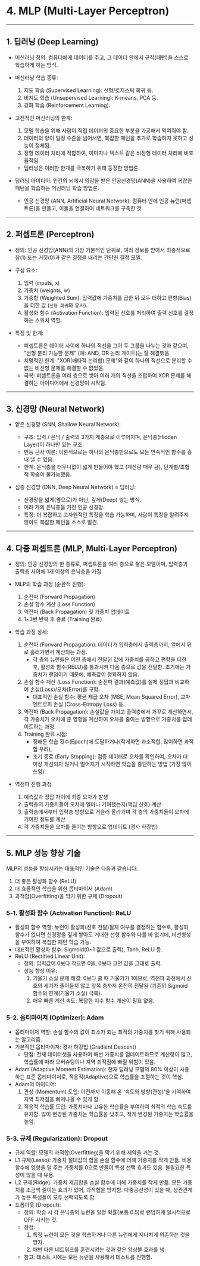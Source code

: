 # 4. MLP (Multi-Layer Perceptron)

---

## 1. 딥러닝 (Deep Learning)

- 머신러닝 정의: 컴퓨터에게 데이터를 주고, 그 데이터 안에서 규칙(패턴)을 스스로 학습하게 하는 방식.
- 머신러닝 학습 종류:
    1.  지도 학습 (Supervised Learning): 선형/로지스틱 회귀 등.
    2.  비지도 학습 (Unsupervised Learning): K-means, PCA 등.
    3.  강화 학습 (Reinforcement Learning).

- 고전적인 머신러닝의 한계:
    1.  모델 학습을 위해 사람이 직접 데이터의 중요한 부분을 가공해서 먹여줘야 함.
    2.  데이터의 양이 일정 수준을 넘어서면, 복잡한 패턴을 추가로 학습하지 못하고 성능이 정체됨.
    3.  정형 데이터 처리에 적합하여, 이미지나 텍스트 같은 비정형 데이터 처리에 비효율적임.
    - 딥러닝은 이러한 한계를 극복하기 위해 등장한 방법론.

- 딥러닝 아이디어: 인간의 뇌에서 영감을 받은 인공신경망(ANN)을 사용하여 복잡한 패턴을 학습하는 머신러닝 학습 방법론.
    - 인공 신경망 (ANN, Artificial Neural Network): 컴퓨터 안에 인공 뉴런(퍼셉트론)을 만들고, 이들을 연결하여 네트워크를 구축한 것.

---

## 2. 퍼셉트론 (Perceptron)

- 정의: 인공 신경망(ANN)의 가장 기본적인 단위로, 여러 정보를 받아서 최종적으로 참(1) 또는 거짓(0)과 같은 결정을 내리는 간단한 결정 모델.
- 구성 요소:
    1.  입력 (inputs, x)
    2.  가중치 (weights, w)
    3.  가중합 (Weighted Sum): 입력값에 가중치를 곱한 뒤 모두 더하고 편향(Bias)을 더한 값 (`선형 회귀`와 유사).
    4.  활성화 함수 (Activation Function): 입력된 신호를 처리하여 출력 신호를 결정하는 스위치 역할.

- 특징 및 한계:
    - 퍼셉트론은 데이터 사이에 하나의 직선을 그어 두 그룹을 나누는 것과 같으며, "선형 분리 가능한 문제" (예: AND, OR 논리 게이트)는 잘 해결했음.
    - 치명적인 한계: "XOR(배타적 논리합) 문제"와 같이 하나의 직선으로 분리할 수 없는 비선형 문제를 해결할 수 없었음.
    - 극복: 퍼셉트론을 여러 층으로 쌓아 여러 개의 직선을 조합하여 XOR 문제를 해결하는 아이디어에서 신경망이 시작됨.

---

## 3. 신경망 (Neural Network)

- 얕은 신경망 (SNN, Shallow Neural Network):
    - 구조: 입력 / 은닉 / 출력의 3가지 계층으로 이루어지며, 은닉층(Hidden Layer)이 하나만 있는 구조.
    - 만능 근사 이론: 이론적으로는 하나의 은닉층만으로도 모든 연속적인 함수를 흉내 낼 수 있음.
    - 한계: 은닉층을 터무니없이 넓게 만들어야 했고 (계산량 매우 큼), 단계별/조합적 학습이 불가능했음.

- 심층 신경망 (DNN, Deep Neural Network) ≈ 딥러닝:
    - 신경망을 넓게(옆으로)가 아닌, 깊게(Deep) 쌓는 방식.
    - 여러 개의 은닉층을 가진 인공 신경망.
    - 특징: 더 복잡하고 고차원적인 특징을 학습 가능하며, 사람이 특징을 알려주지 않아도 복잡한 패턴을 스스로 발견.

---

## 4. 다중 퍼셉트론 (MLP, Multi-Layer Perceptron)

- 정의: 인공 신경망의 한 종류로, 퍼셉트론을 여러 층으로 쌓은 모델이며, 입력층과 출력층 사이에 1개 이상의 은닉층을 가짐.

- MLP의 학습 과정 (순환적 진행):
    1.  순전파 (Forward Propagation)
    2.  손실 함수 계산 (Loss Function)
    3.  역전파 (Back Propagation) 및 가중치 업데이트
    4.  1~3번 반복 후 종료 (Training 완료)

- 학습 과정 상세:
    1.  순전파 (Forward Propagation): 데이터가 입력층에서 출력층까지, 앞에서 뒤로 흘러가면서 계산되는 과정.
        - 각 층의 뉴런들은 이전 층에서 전달된 값에 가중치를 곱하고 편향을 더한 후, 활성화 함수(RELU)를 통과시켜 다음 층으로 값을 전달함. 초기에는 가중치가 랜덤이기 때문에, 예측값이 정확하지 않음.
    2.  손실 함수 계산 (Loss Function): 순전파 결과(예측값)를 실제 정답과 비교하여 손실(Loss)/오차(Error)를 구함.
        - 대표적인 손실 함수: 평균 제곱 오차 (MSE, Mean Squared Error), 교차 엔트로피 손실 (Cross-Entropy Loss) 등.
    3.  역전파 (Back Propagation): 손실값을 가지고 출력층에서 거꾸로 계산하면서, 각 가중치가 오차에 준 영향을 계산하여 오차를 줄이는 방향으로 가중치를 업데이트하는 과정.
    4.  Training 완료 시점:
        - 정해둔 학습 횟수(Epoch)에 도달하거나(적게하면 과소적합, 많이하면 과적합 우려),
        - 조기 종료 (Early Stopping): 검증 데이터로 오차를 확인하여, 오차가 더 이상 개선되지 않거나 떨어지기 시작하면 학습을 중단하는 방법 (가장 많이 쓰임).
- 역전파 진행 과정
    1. 예측값과 정답 차이에 최종 오차가 발생
    2.  출력층의 가중치들이 오차에 얼마나 기여했는지(책임 신호) 계산
    3.  출력층에서부터 입력층 방향으로 거슬러 올라가며 각 층의 가중치들이 오차에 기여한 정도를 계산
    4.  각 가중치들을 오차를 줄이는 방향으로 업데이트 (경사 하강법)
---

## 5. MLP 성능 향상 기술

MLP의 성능을 향상시키는 대표적인 기술은 다음과 같습니다:
1.  더 좋은 활성화 함수 (ReLU)
2.  더 효율적인 학습을 위한 옵티마이저 (Adam)
3.  과적합(Overfitting)을 막기 위한 규제 (Dropout)

### 5-1. 활성화 함수 (Activation Function): ReLU

- 활성화 함수 역할: 뉴런이 활성화(신호 전달)될지 여부를 결정하는 함수로, 활성화 함수가 없다면 신경망을 깊게 쌓아도 거대한 선형 함수와 다를 바 없기에, 비선형성을 부여하여 복잡한 패턴 학습 가능.
- 대표적인 활성화 함수: Sigmoid(0~1 값으로 출력), Tanh, ReLU 등.
- ReLU (Rectified Linear Unit):
    - 정의: 입력값이 0보다 작으면 0을, 0보다 크면 값을 그대로 출력.
    - 성능 향상 이유:
        1.  기울기 소실 문제 해결: 0보다 클 때 기울기가 1이므로, 역전파 과정에서 신호의 세기가 줄어들지 않고 앞쪽 층까지 온전히 전달됨 (기존의 Sigmoid 함수의 한계(기울기 소실) 극복).
        2.  매우 빠른 계산 속도: 복잡한 지수 함수 계산이 필요 없음.

### 5-2. 옵티마이저 (Optimizer): Adam

- 옵티마이저 역할: 손실 함수의 값이 최소가 되는 최적의 가중치를 찾기 위해 사용되는 알고리즘.
- 기본적인 옵티마이저: 경사 하강법 (Gradient Descent)
    - 단점: 전체 데이터셋을 사용하여 매번 가중치를 업데이트하므로 계산량이 많고, 학습률에 따라 오버슈팅이나 지역 최적점에 빠질 위험이 있음.
- Adam (Adaptive Moment Estimation): 현재 딥러닝 모델의 80% 이상이 사용하는 표준 옵티마이저로, 적응적(Adaptive)으로 학습률을 조절하는 것이 핵심.
- Adam의 아이디어:
    1.  관성 (Momentum) 도입: 이전까지 이동해 온 '속도와 방향(관성)'을 기억하여 지역 최저점을 빠져나올 수 있게 함.
    2.  적응적 학습률 도입: 가중치마다 고유한 학습률을 부여하여 최적의 학습 속도를 유지함. 많이 변경된 가중치는 학습률을 낮추고, 적게 변경된 가중치는 학습률을 높임.

### 5-3. 규제 (Regularization): Dropout

- 규제 역할: 모델의 과적합(Overfitting)을 막기 위해 제약을 거는 것.
- L1 규제(Lasso): 가중치 절대값의 합을 손실 함수에 더해 가중치를 작게 만듦. 비용 함수에 영향을 덜 주는 가중치를 0으로 만들어 특성 선택 효과도 있음. 불필요한 특성이 많을 때 유용.
- L2 규제(Ridge): 가중치 제곱합을 손실 함수에 더해 가중치를 작게 만듦. 모든 가중치를 조금씩 줄이는 효과가 있어, 과적합을 방지함. 다중공선성이 있을 때, 상관관계가 높은 특성들이 모두 선택되도록 함.
- 드롭아웃 (Dropout):
    - 정의: 학습 시 각 은닉층의 뉴런을 일정 확률(보통 0.5)로 랜덤하게 일시적으로 OFF 시키는 것.
    - 장점:
        1.  특정 뉴런이 모든 것을 학습하거나 다른 뉴런에게 지나치게 의존하는 것을 방지.
        2.  매번 다른 네트워크를 훈련시키는 것과 같은 앙상블 효과를 냄.
    - 참고: 테스트 시에는 모든 뉴런을 사용해서 테스트를 진행함.
